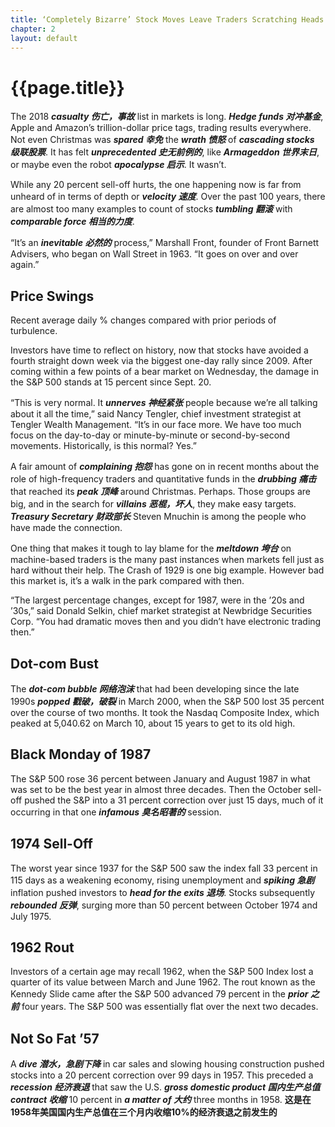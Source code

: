 ```yaml
---
title: ‘Completely Bizarre’ Stock Moves Leave Traders Scratching Heads
chapter: 2
layout: default
---
```


# {{page.title}}

The 2018 ***casualty 伤亡，事故*** list in markets is long. ***Hedge funds 对冲基金***, Apple and Amazon’s trillion-dollar price tags, trading results everywhere. Not even Christmas was ***spared 幸免*** the ***wrath 愤怒*** of ***cascading stocks 级联股票***. It has felt ***unprecedented 史无前例的***, like ***Armageddon 世界末日***, or maybe even the robot ***apocalypse 启示***. It wasn’t.

While any 20 percent sell-off hurts, the one happening now is far from unheard of in terms of depth or ***velocity 速度***. Over the past 100 years, there are almost too many examples to count of stocks ***tumbling 翻滚*** with ***comparable force 相当的力度***.

“It’s an ***inevitable 必然的*** process,” Marshall Front, founder of Front Barnett Advisers, who began on Wall Street in 1963. “It goes on over and over again.”

## Price Swings

Recent average daily % changes compared with prior periods of turbulence.

Investors have time to reflect on history, now that stocks have avoided a fourth straight down week via the biggest one-day rally since 2009. After coming within a few points of a bear market on Wednesday, the damage in the S&P 500 stands at 15 percent since Sept. 20.

“This is very normal. It ***unnerves 神经紧张*** people because we’re all talking about it all the time,” said Nancy Tengler, chief investment strategist at Tengler Wealth Management. “It’s in our face more. We have too much focus on the day-to-day or minute-by-minute or second-by-second movements. Historically, is this normal? Yes.”

A fair amount of ***complaining 抱怨*** has gone on in recent months about the role of high-frequency traders and quantitative funds in the ***drubbing 痛击*** that reached its ***peak 顶峰*** around Christmas. Perhaps. Those groups are big, and in the search for ***villains 恶棍，坏人***, they make easy targets. ***Treasury Secretary 财政部长*** Steven Mnuchin is among the people who have made the connection.

One thing that makes it tough to lay blame for the ***meltdown 垮台*** on machine-based traders is the many past instances when markets fell just as hard without their help. The Crash of 1929 is one big example. However bad this market is, it’s a walk in the park compared with then.

“The largest percentage changes, except for 1987, were in the ’20s and ’30s,” said Donald Selkin, chief market strategist at Newbridge Securities Corp. “You had dramatic moves then and you didn’t have electronic trading then.”

## Dot-com Bust

The ***dot-com bubble 网络泡沫*** that had been developing since the late 1990s ***popped 戳破，破裂*** in March 2000, when the S&P 500 lost 35 percent over the course of two months. It took the Nasdaq Composite Index, which peaked at 5,040.62 on March 10, about 15 years to get to its old high.

## Black Monday of 1987

The S&P 500 rose 36 percent between January and August 1987 in what was set to be the best year in almost three decades. Then the October sell-off pushed the S&P into a 31 percent correction over just 15 days, much of it occurring in that one ***infamous 臭名昭著的*** session.

## 1974 Sell-Off

The worst year since 1937 for the S&P 500 saw the index fall 33 percent in 115 days as a weakening economy, rising unemployment and ***spiking 急剧*** inflation pushed investors to ***head for the exits 退场***. Stocks subsequently ***rebounded 反弹***, surging more than 50 percent between October 1974 and July 1975.

## 1962 Rout

Investors of a certain age may recall 1962, when the S&P 500 Index lost a quarter of its value between March and June 1962. The rout known as the Kennedy Slide came after the S&P 500 advanced 79 percent in the ***prior 之前*** four years. The S&P 500 was essentially flat over the next two decades.

## Not So Fat ’57

A ***dive 潜水，急剧下降*** in car sales and slowing housing construction pushed stocks into a 20 percent correction over 99 days in 1957. This preceded a ***recession 经济衰退*** that saw the U.S. ***gross domestic product 国内生产总值*** ***contract 收缩*** 10 percent in ***a matter of 大约*** three months in 1958.
**这是在1958年美国国内生产总值在三个月内收缩10%的经济衰退之前发生的**

